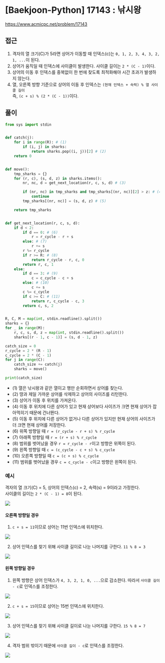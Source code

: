 [Baekjoon-Python] 17143 : 낚시왕
=
<https://www.acmicpc.net/problem/17143>


접근
--


1. 격자의 열 크기(C)가 5라면 상어가 이동할 때 인덱스(c)는 `0, 1, 2, 3, 4, 3, 2, 1, ...`이 된다.
2. 상어가 움직일 때 인덱스에 사이클이 발생한다. 사이클 길이는 `2 * (C - 1)`이다.
3. 상어의 이동 후 인덱스를 중복없이 한 번에 찾도록 최적화해야 시간 초과가 발생하지 않는다.
4. 열, 오른쪽 방향 기준으로 상어의 이동 후 인덱스는 `(현재 인덱스 + 속력) % 열 사이클 길이`  
즉, `(c + s) % (2 * (C - 1))`이다.


풀이
--



```python
from sys import stdin


def catch(j):
    for i in range(R): # (1)
        if (i, j) in sharks:
            return sharks.pop((i, j))[2] # (2)
    return 0


def move():
    tmp_sharks = {}
    for (r, c), (s, d, z) in sharks.items():
        nr, nc, d = get_next_location(r, c, s, d) # (3)

        if (nr, nc) in tmp_sharks and tmp_sharks[(nr, nc)][2] > z: # (4)
            continue
        tmp_sharks[(nr, nc)] = (s, d, z) # (5)

    return tmp_sharks


def get_next_location(r, c, s, d):
    if d < 2:
        if d == 0: # (6)
            r = r_cycle - r + s
        else: # (7)
            r += s
        r %= r_cycle
        if r >= R: # (8)
            return r_cycle - r, c, 0
        return r, c, 1
    else:
        if d == 3: # (9)
            c = c_cycle - c + s
        else: # (10)
            c += s
        c %= c_cycle
        if c >= C: # (11)
            return r, c_cycle - c, 3
        return c, s, 2


R, C, M = map(int, stdin.readline().split())
sharks = {}
for _ in range(M):
    r, c, s, d, z = map(int, stdin.readline().split())
    sharks[(r - 1, c - 1)] = (s, d - 1, z)

catch_size = 0
r_cycle = 2 * (R - 1)
c_cycle = 2 * (C - 1)
for j in range(C):
    catch_size += catch(j)
    sharks = move()

print(catch_size)
```


* (1) 열은 낚시왕과 같은 열이고 행만 순회하면서 상어를 찾는다.
* (2) 땅과 제일 가까운 상어를 삭제하고 상어의 사이즈를 리턴한다.
* (3) 상어가 이동 후 위치를 가져온다.
* (4) 이동 후 위치에 다른 상어가 있고 현재 상어보다 사이즈가 크면 현재 상어가 잡아먹히기 때문에 건너뛴다.
* (5) 이동 후 위치에 다른 상어가 없거나 다른 상어가 있지만 현재 상어의 사이즈가 더 크면 현재 상어를 저장한다.
* (6) 위쪽 방향일 때 `r = (r_cycle - r + s) % r_cycle`
* (7) 아래쪽 방향일 때 `r = (r + s) % r_cycle`
* (8) 범위를 벗어났을 경우 `r = r_cycle - r`이고 방향은 위쪽이 된다.
* (9) 왼쪽 방향일 때 `c = (c_cycle - c + s) % c_cycle`
* (10) 오른쪽 방향일 때 `c = (c + s) % c_cycle`
* (11) 범위를 벗어났을 경우 `c = c_cycle - c`이고 방향은 왼쪽이 된다.


### 예시


격자의 열 크기(C) = 5, 상어의 인덱스(c) = 2, 속력(s) = 9이라고 가정한다.  
사이클의 길이는 `2 * (C - 1) = 8`이 된다.


![](https://blog.kakaocdn.net/dn/bv72Ai/btsDJkHn9f0/SqwG2tGQWKDFS7bv5go8pk/img.png)


#### 오른쪽 방향일 경우


1. `c + s = 11`이므로 상어는 11번 인덱스에 위치한다.


![](https://blog.kakaocdn.net/dn/N9EQu/btsDLIUNIGu/YZNd26mSGbtBwwdhDlDdK0/img.png)


2. 상어 인덱스를 찾기 위해 사이클 길이로 나눈 나머지를 구한다. `11 % 8 = 3`


![](https://blog.kakaocdn.net/dn/cKYEbj/btsDLr6BYLI/wdpevyJ6kwdQ9k3XIwz6J0/img.png)


#### 왼쪽 방향일 경우


1. 왼쪽 방향은 상어 인덱스가 `4, 3, 2, 1, 0, ...`으로 감소한다. 따라서 `사이클 길이 - c`로 인덱스를 조정한다.


![](https://blog.kakaocdn.net/dn/lq8Xd/btsDQ4pbPPl/gctt0Xk2YpD98q8Ha2jko0/img.png)


2. `c + s = 15`이므로 상어는 15번 인덱스에 위치한다.


![](https://blog.kakaocdn.net/dn/AEHHL/btsDQTH1T2Z/pz0uKOyNvhuHqzfblyRyAk/img.png)


3. 상어 인덱스를 찾기 위해 사이클 길이로 나눈 나머지를 구한다. `15 % 8 = 7`


![](https://blog.kakaocdn.net/dn/ctjHQi/btsDQUAdViJ/aMn9tdYy36DlBw6gWpE9B1/img.png)


4. 격자 범위 밖이기 때문에 `사이클 길이 - c`로 인덱스를 조정한다.


![](https://blog.kakaocdn.net/dn/bmDaoY/btsDQ6UQphx/d6bilCnY1amjNgLXQEBEkK/img.png)

